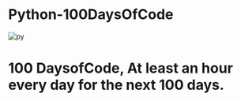 # Python-100DaysOfCode
![py](https://user-images.githubusercontent.com/65906934/103074403-85400e00-45ef-11eb-88f9-3266242c856b.jpg)

# 100 DaysofCode, At least an hour every day for the next 100 days.
